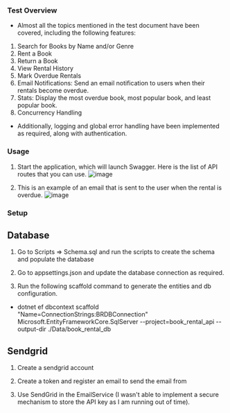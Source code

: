 ### Test Overview

- Almost all the topics mentioned in the test document have been covered, including the following features:

1. Search for Books by Name and/or Genre
2. Rent a Book
3. Return a Book
4. View Rental History
5. Mark Overdue Rentals
6. Email Notifications: Send an email notification to users when their rentals become overdue.
7. Stats: Display the most overdue book, most popular book, and least popular book.
8. Concurrency Handling

- Additionally, logging and global error handling have been implemented as required, along with authentication.

### Usage

1. Start the application, which will launch Swagger. Here is the list of API routes that you can use.
![image](https://github.com/user-attachments/assets/2d059cc2-98ab-4c26-952d-31684c5adc73)

 
3. This is an example of an email that is sent to the user when the rental is overdue.
![image](https://github.com/user-attachments/assets/7b197ef6-c765-4471-8cb9-981ffde161d1)


### Setup 

## Database 

1. Go to Scripts => Schema.sql and run the scripts to create the schema and populate the database

2. Go to appsettings.json and update the database connection as required.

3. Run the following scaffold command to generate the entities and db configuration.
-  dotnet ef dbcontext scaffold "Name=ConnectionStrings:BRDBConnection" Microsoft.EntityFrameworkCore.SqlServer --project=book_rental_api  --output-dir ./Data/book_rental_db
   
## Sendgrid

1. Create a sendgrid account

2. Create a token and register an email to send the email from

3. Use SendGrid in the EmailService (I wasn't able to implement a secure mechanism to store the API key as I am running out of time).
